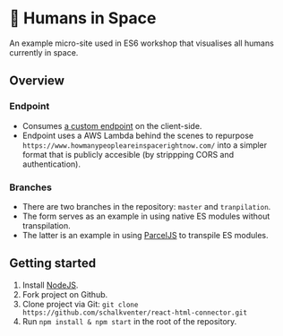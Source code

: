 # 🚀 Humans in Space

An example micro-site used in ES6 workshop that visualises all humans currently in space.

## Overview

### Endpoint
- Consumes [a custom endpoint](https://8p6o1pcool.execute-api.us-east-1.amazonaws.com/default/people-in-space) on the client-side.
- Endpoint uses a AWS Lambda behind the scenes to repurpose `https://www.howmanypeopleareinspacerightnow.com/` into a simpler format that is publicly accesible (by strippping CORS and authentication).

### Branches
- There are two branches in the repository: `master` and `tranpilation`.
- The form serves as an example in using native ES modules without transpilation.
- The latter is an example in using [ParcelJS](https://parceljs.org/) to transpile ES modules.

## Getting started
1. Install [NodeJS](https://nodejs.org/en/download/).
2. Fork project on Github.
3. Clone project via Git: `git clone https://github.com/schalkventer/react-html-connector.git`
4. Run `npm install & npm start` in the root of the repository.